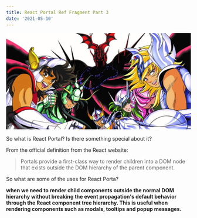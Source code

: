 ```yaml
---
title: React Portal Ref Fragment Part 3
date: '2021-05-10'
---
```


![seiya](./Seiya.jpg)

So what is React Portal? Is there something special about it?

From the official definition from the React website:

> Portals provide a first-class way to render children into a DOM node that exists outside the DOM hierarchy of the parent component.

So what are some of the uses for React Porta?

**when we need to render child components outside the normal DOM hierarchy without breaking the event propagation's default behavior through the React component tree hierarchy. This is useful when rendering components such as modals, tooltips and popup messages.**
